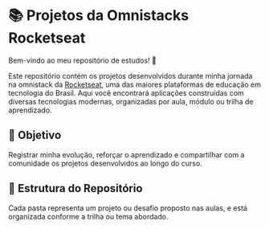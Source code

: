 # 📚 Projetos da Omnistacks Rocketseat

Bem-vindo ao meu repositório de estudos! 🚀

Este repositório contém os projetos desenvolvidos durante minha jornada na omnistack da [Rocketseat](https://www.rocketseat.com.br/), uma das maiores plataformas de educação em tecnologia do Brasil. Aqui você encontrará aplicações construídas com diversas tecnologias modernas, organizadas por aula, módulo ou trilha de aprendizado.

## 🧠 Objetivo

Registrar minha evolução, reforçar o aprendizado e compartilhar com a comunidade os projetos desenvolvidos ao longo do curso.

## 🚧 Estrutura do Repositório

Cada pasta representa um projeto ou desafio proposto nas aulas, e está organizada conforme a trilha ou tema abordado.

